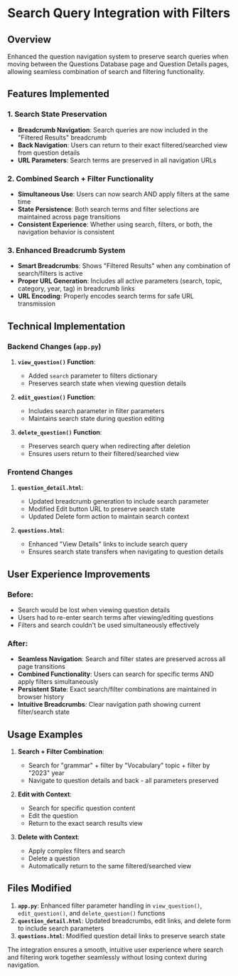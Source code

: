 # Search Query Integration with Filters

## Overview

Enhanced the question navigation system to preserve search queries when moving between the Questions Database page and Question Details pages, allowing seamless combination of search and filtering functionality.

## Features Implemented

### 1. Search State Preservation
- **Breadcrumb Navigation**: Search queries are now included in the "Filtered Results" breadcrumb
- **Back Navigation**: Users can return to their exact filtered/searched view from question details
- **URL Parameters**: Search terms are preserved in all navigation URLs

### 2. Combined Search + Filter Functionality
- **Simultaneous Use**: Users can now search AND apply filters at the same time
- **State Persistence**: Both search terms and filter selections are maintained across page transitions
- **Consistent Experience**: Whether using search, filters, or both, the navigation behavior is consistent

### 3. Enhanced Breadcrumb System
- **Smart Breadcrumbs**: Shows "Filtered Results" when any combination of search/filters is active
- **Proper URL Generation**: Includes all active parameters (search, topic, category, year, tag) in breadcrumb links
- **URL Encoding**: Properly encodes search terms for safe URL transmission

## Technical Implementation

### Backend Changes (`app.py`)

1. **`view_question()` Function**:
   - Added `search` parameter to filters dictionary
   - Preserves search state when viewing question details

2. **`edit_question()` Function**:
   - Includes search parameter in filter parameters
   - Maintains search state during question editing

3. **`delete_question()` Function**:
   - Preserves search query when redirecting after deletion
   - Ensures users return to their filtered/searched view

### Frontend Changes

1. **`question_detail.html`**:
   - Updated breadcrumb generation to include search parameter
   - Modified Edit button URL to preserve search state
   - Updated Delete form action to maintain search context

2. **`questions.html`**:
   - Enhanced "View Details" links to include search query
   - Ensures search state transfers when navigating to question details

## User Experience Improvements

### Before:
- Search would be lost when viewing question details
- Users had to re-enter search terms after viewing/editing questions
- Filters and search couldn't be used simultaneously effectively

### After:
- **Seamless Navigation**: Search and filter states are preserved across all page transitions
- **Combined Functionality**: Users can search for specific terms AND apply filters simultaneously
- **Persistent State**: Exact search/filter combinations are maintained in browser history
- **Intuitive Breadcrumbs**: Clear navigation path showing current filter/search state

## Usage Examples

1. **Search + Filter Combination**:
   - Search for "grammar" + filter by "Vocabulary" topic + filter by "2023" year
   - Navigate to question details and back - all parameters preserved

2. **Edit with Context**:
   - Search for specific question content
   - Edit the question
   - Return to the exact search results view

3. **Delete with Context**:
   - Apply complex filters and search
   - Delete a question
   - Automatically return to the same filtered/searched view

## Files Modified

1. **`app.py`**: Enhanced filter parameter handling in `view_question()`, `edit_question()`, and `delete_question()` functions
2. **`question_detail.html`**: Updated breadcrumbs, edit links, and delete form to include search parameters
3. **`questions.html`**: Modified question detail links to preserve search state

The integration ensures a smooth, intuitive user experience where search and filtering work together seamlessly without losing context during navigation.
